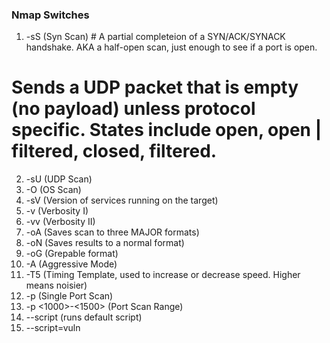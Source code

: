 ### Nmap Switches 
1. -sS (Syn Scan) # A partial completeion of a SYN/ACK/SYNACK handshake. AKA a half-open scan, just enough to see if a port is open. 
# Sends a UDP packet that is empty (no payload) unless protocol specific. States include open, open | filtered, closed, filtered.
2. -sU (UDP Scan) 
3. -O (OS Scan) 
4. -sV (Version of services running on the target) 
5. -v (Verbosity I) 
6. -vv (Verbosity II)
7. -oA (Saves scan to three MAJOR formats)
8. -oN (Saves results to a normal format) 
9. -oG (Grepable format) 
10. -A (Aggressive Mode) 
11. -T5 (Timing Template, used to increase or decrease speed. Higher means noisier) 
12. -p <port> (Single Port Scan) 
13. -p <1000>-<1500> (Port Scan Range) 
14. --script (runs default script) 
15. --script=vuln
  
  
